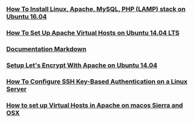 ### [How To Install Linux, Apache, MySQL, PHP (LAMP) stack on Ubuntu 16.04](lamp-config)

### [How To Set Up Apache Virtual Hosts on Ubuntu 14.04 LTS](vhosts)

### [Documentation Markdown](documentation-markdown)

### [Setup Let's Encrypt With Apache on Ubuntu 14.04](letsencrypt)

### [How To Configure SSH Key-Based Authentication on a Linux Server](linux-server-ssh-key)

### [How to set up Virtual Hosts in Apache on macos Sierra and OSX](vhost-macos)
